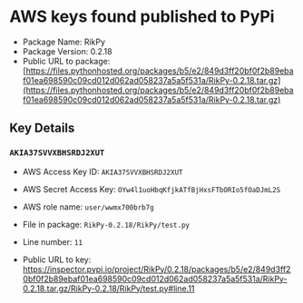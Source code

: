 # AWS keys found published to PyPi

* Package Name: RikPy
* Package Version: 0.2.18
* Public URL to package: [https://files.pythonhosted.org/packages/b5/e2/849d3ff20bf0f2b89ebaf01ea698590c09cd012d062ad058237a5a5f531a/RikPy-0.2.18.tar.gz](https://files.pythonhosted.org/packages/b5/e2/849d3ff20bf0f2b89ebaf01ea698590c09cd012d062ad058237a5a5f531a/RikPy-0.2.18.tar.gz)

## Key Details

### `AKIA37SVVXBHSRDJ2XUT`

* AWS Access Key ID: `AKIA37SVVXBHSRDJ2XUT`
* AWS Secret Access Key: `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` 
* AWS role name: `user/wwmx700brb7g`
* File in package: `RikPy-0.2.18/RikPy/test.py`
* Line number: `11`

* Public URL to key: https://inspector.pypi.io/project/RikPy/0.2.18/packages/b5/e2/849d3ff20bf0f2b89ebaf01ea698590c09cd012d062ad058237a5a5f531a/RikPy-0.2.18.tar.gz/RikPy-0.2.18/RikPy/test.py#line.11



